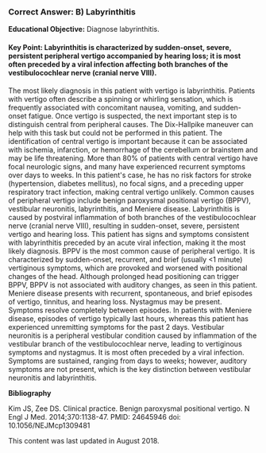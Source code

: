 
### Correct Answer: B) Labyrinthitis 

**Educational Objective:** Diagnose labyrinthitis.

#### **Key Point:** Labyrinthitis is characterized by sudden-onset, severe, persistent peripheral vertigo accompanied by hearing loss; it is most often preceded by a viral infection affecting both branches of the vestibulocochlear nerve (cranial nerve VIII).

The most likely diagnosis in this patient with vertigo is labyrinthitis. Patients with vertigo often describe a spinning or whirling sensation, which is frequently associated with concomitant nausea, vomiting, and sudden-onset fatigue. Once vertigo is suspected, the next important step is to distinguish central from peripheral causes. The Dix-Hallpike maneuver can help with this task but could not be performed in this patient. The identification of central vertigo is important because it can be associated with ischemia, infarction, or hemorrhage of the cerebellum or brainstem and may be life threatening. More than 80% of patients with central vertigo have focal neurologic signs, and many have experienced recurrent symptoms over days to weeks. In this patient's case, he has no risk factors for stroke (hypertension, diabetes mellitus), no focal signs, and a preceding upper respiratory tract infection, making central vertigo unlikely. Common causes of peripheral vertigo include benign paroxysmal positional vertigo (BPPV), vestibular neuronitis, labyrinthitis, and Meniere disease. Labyrinthitis is caused by postviral inflammation of both branches of the vestibulocochlear nerve (cranial nerve VIII), resulting in sudden-onset, severe, persistent vertigo and hearing loss. This patient has signs and symptoms consistent with labyrinthitis preceded by an acute viral infection, making it the most likely diagnosis.
BPPV is the most common cause of peripheral vertigo. It is characterized by sudden-onset, recurrent, and brief (usually <1 minute) vertiginous symptoms, which are provoked and worsened with positional changes of the head. Although prolonged head positioning can trigger BPPV, BPPV is not associated with auditory changes, as seen in this patient.
Meniere disease presents with recurrent, spontaneous, and brief episodes of vertigo, tinnitus, and hearing loss. Nystagmus may be present. Symptoms resolve completely between episodes. In patients with Meniere disease, episodes of vertigo typically last hours, whereas this patient has experienced unremitting symptoms for the past 2 days.
Vestibular neuronitis is a peripheral vestibular condition caused by inflammation of the vestibular branch of the vestibulocochlear nerve, leading to vertiginous symptoms and nystagmus. It is most often preceded by a viral infection. Symptoms are sustained, ranging from days to weeks; however, auditory symptoms are not present, which is the key distinction between vestibular neuronitis and labyrinthitis.

**Bibliography**

Kim JS, Zee DS. Clinical practice. Benign paroxysmal positional vertigo. N Engl J Med. 2014;370:1138-47. PMID: 24645946 doi: 10.1056/NEJMcp1309481

This content was last updated in August 2018.
